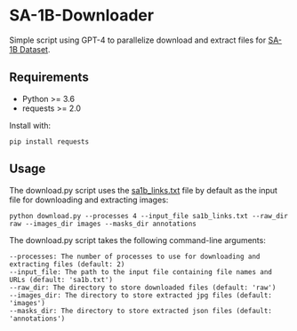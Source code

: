 # SA-1B-Downloader
Simple script using GPT-4 to parallelize download and extract files for [SA-1B Dataset](https://ai.facebook.com/datasets/segment-anything/). 

## Requirements
* Python >= 3.6
* requests >= 2.0

Install with:
```
pip install requests
```

## Usage

The download.py script uses the [sa1b_links.txt](https://ai.facebook.com/datasets/segment-anything-downloads/) file by default as the input file for downloading and extracting images:

```
python download.py --processes 4 --input_file sa1b_links.txt --raw_dir raw --images_dir images --masks_dir annotations
```

The download.py script takes the following command-line arguments:

    --processes: The number of processes to use for downloading and extracting files (default: 2)
    --input_file: The path to the input file containing file names and URLs (default: 'sa1b.txt')
    --raw_dir: The directory to store downloaded files (default: 'raw')
    --images_dir: The directory to store extracted jpg files (default: 'images')
    --masks_dir: The directory to store extracted json files (default: 'annotations')
    
